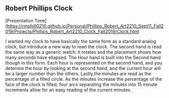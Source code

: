 ## Robert Phillips Clock
[Presentation Time](https://rmphill0210.github.io/Personal/Phillips_Robert_Art2210_Sept11_Fall2019/Projects/Phillips_Robert_Art2210_Clock_Fall2019/Clock.html

<div align=left>

I wanted my clock to have basically the same form as a standard analog clock, but introduce a new way to read the clock.  The second hand is read the same way as a generic watch: it rotates and the placement shows how many seconds have ellapsed.  The Hour hand is built into the Second hand though in this form.  Each hour is represented on the second hand, and you determie the hour by looking at the second hand, and the current hour will be a larger number than the others.  Lastly,the minutes are read as the percentage of a filled circle.  As the minutes increase the percentage of the face of the clock is filled; four arcs separating the minutes into 15 minute increments allow for an easy reading of the current minutes.

